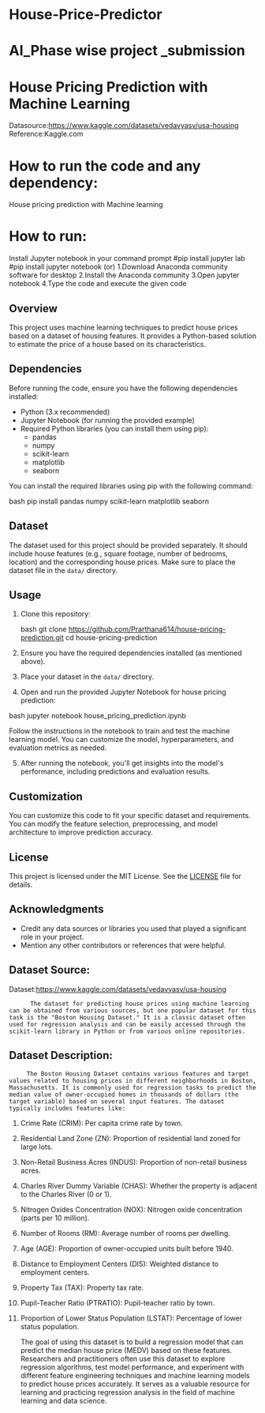 # House-Price-Predictor
# AI_Phase wise project _submission
# House Pricing Prediction with Machine Learning

Datasource:https://www.kaggle.com/datasets/vedavyasv/usa-housing
Reference:Kaggle.com

# How to run the code and any dependency:
   House pricing prediction with Machine learning 

# How to run: 
   Install Jupyter notebook in your command prompt
      #pip install jupyter lab
      #pip install jupyter notebook (or)
           1.Download Anaconda community software for desktop
           2.Install the Anaconda community
           3.Open jupyter notebook
           4.Type the code and execute the given code

## Overview
This project uses machine learning techniques to predict house prices based on a dataset of housing features. It provides a Python-based solution to estimate the price of a house based on its characteristics.

## Dependencies
Before running the code, ensure you have the following dependencies installed:

- Python (3.x recommended)
- Jupyter Notebook (for running the provided example)
- Required Python libraries (you can install them using pip):
  - pandas
  - numpy
  - scikit-learn
  - matplotlib
  - seaborn

You can install the required libraries using pip with the following command:

bash
pip install pandas numpy scikit-learn matplotlib seaborn


## Dataset
The dataset used for this project should be provided separately. It should include house features (e.g., square footage, number of bedrooms, location) and the corresponding house prices. Make sure to place the dataset file in the `data/` directory.

## Usage
1. Clone this repository:

   bash
   git clone https://github.com/Prarthana614/house-pricing-prediction.git
   cd house-pricing-prediction
   

2. Ensure you have the required dependencies installed (as mentioned above).

3. Place your dataset in the `data/` directory.

4. Open and run the provided Jupyter Notebook for house pricing prediction:

 bash
   jupyter notebook house_pricing_prediction.ipynb
   

   Follow the instructions in the notebook to train and test the machine learning model. You can customize the model, hyperparameters, and evaluation metrics as needed.

5. After running the notebook, you'll get insights into the model's performance, including predictions and evaluation results.

## Customization
You can customize this code to fit your specific dataset and requirements. You can modify the feature selection, preprocessing, and model architecture to improve prediction accuracy.

## License
This project is licensed under the MIT License. See the [LICENSE](LICENSE) file for details.

## Acknowledgments
- Credit any data sources or libraries you used that played a significant role in your project.
- Mention any other contributors or references that were helpful.

## Dataset Source:
Dataset:https://www.kaggle.com/datasets/vedavyasv/usa-housing

          The dataset for predicting house prices using machine learning can be obtained from various sources, but one popular dataset for this task is the "Boston Housing Dataset." It is a classic dataset often used for regression analysis and can be easily accessed through the scikit-learn library in Python or from various online repositories.

## Dataset Description:
         The Boston Housing Dataset contains various features and target values related to housing prices in different neighborhoods in Boston, Massachusetts. It is commonly used for regression tasks to predict the median value of owner-occupied homes in thousands of dollars (the target variable) based on several input features. The dataset typically includes features like:

1. Crime Rate (CRIM): Per capita crime rate by town.
2. Residential Land Zone (ZN): Proportion of residential land zoned for large lots.
3. Non-Retail Business Acres (INDUS): Proportion of non-retail business acres.
4. Charles River Dummy Variable (CHAS): Whether the property is adjacent to the Charles River (0 or 1).
5. Nitrogen Oxides Concentration (NOX): Nitrogen oxide concentration (parts per 10 million).
6. Number of Rooms (RM): Average number of rooms per dwelling.
7. Age (AGE): Proportion of owner-occupied units built before 1940.
8. Distance to Employment Centers (DIS): Weighted distance to employment centers.
9. Property Tax (TAX): Property tax rate.
10. Pupil-Teacher Ratio (PTRATIO): Pupil-teacher ratio by town.
11. Proportion of Lower Status Population (LSTAT): Percentage of lower status population.

       The goal of using this dataset is to build a regression model that can predict the median house price (MEDV) based on these features. Researchers and practitioners often use this dataset to explore regression algorithms, test model performance, and experiment with different feature engineering techniques and machine learning models to predict house prices accurately. It serves as a valuable resource for learning and practicing regression analysis in the field of machine learning and data science.
